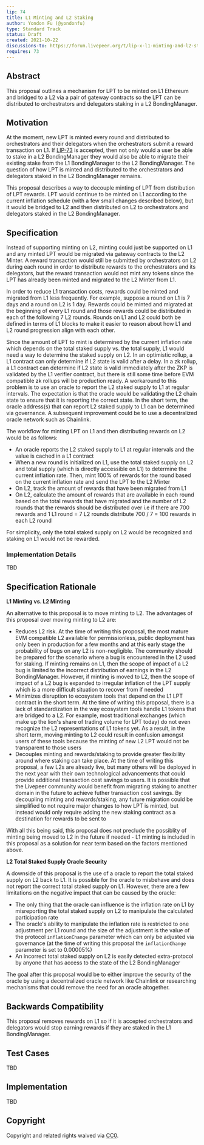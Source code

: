 ```yaml
---
lip: 74
title: L1 Minting and L2 Staking
author: Yondon Fu (@yondonfu)
type: Standard Track
status: Draft
created: 2021-10-22
discussions-to: https://forum.livepeer.org/t/lip-x-l1-minting-and-l2-staking/1534 
requires: 73
---
```


## Abstract

This proposal outlines a mechanism for LPT to be minted on L1 Ethereum and bridged to a L2 via a pair of gateway contracts so the LPT can be distributed to orchestrators and delegators staking in a L2 BondingManager.

## Motivation

At the moment, new LPT is minted every round and distributed to orchestrators and their delegators when the orchestrators submit a reward transaction on L1. If [LIP-73](https://github.com/livepeer/LIPs/blob/master/LIPs/LIP-73.md) is accepted, then not only would a user be able to stake in a L2 BondingManager they would also be able to migrate their existing stake from the L1 BondingManager to the L2 BondingManager. The question of how LPT is minted and distributed to the orchestrators and delegators staked in the L2 BondingManager remains.

This proposal describes a way to decouple minting of LPT from distribution of LPT rewards. LPT would continue to be minted on L1 according to the current inflation schedule (with a few small changes described below), but it would be bridged to L2 and then distributed on L2 to orchestrators and delegators staked in the L2 BondingManager.

## Specification

Instead of supporting minting on L2, minting could just be supported on L1 and any minted LPT would be migrated via gateway contracts to the L2 Minter. A reward transaction would still be submitted by orchestrators on L2 during each round in order to distribute rewards to the orchestrators and its delegators, but the reward transaction would not mint any tokens since the LPT has already been minted and migrated to the L2 Minter from L1.

In order to reduce L1 transaction costs, rewards could be minted and migrated from L1 less frequently. For example, suppose a round on L1 is 7 days and a round on L2 is 1 day. Rewards could be minted and migrated at the beginning of every L1 round and those rewards could be distributed in each of the following 7 L2 rounds. Rounds on L1 and L2 could both be defined in terms of L1 blocks to make it easier to reason about how L1 and L2 round progression align with each other.

Since the amount of LPT to mint is determined by the current inflation rate which depends on the total staked supply vs. the total supply, L1 would need a way to determine the staked supply on L2. In an optimistic rollup, a L1 contract can only determine if L2 state is valid after a delay. In a zk rollup, a L1 contract can determine if L2 state is valid immediately after the ZKP is validated by the L1 verifier contract, but there is still some time before EVM compatible zk rollups will be production ready. A workaround to this problem is to use an oracle to report the L2 staked supply to L1 at regular intervals. The expectation is that the oracle would be validating the L2 chain state to ensure that it is reporting the correct state. In the short term, the oracle address(s) that can report L2 staked supply to L1 can be determined via governance. A subsequent improvement could be to use a decentralized oracle network such as Chainlink.

The workflow for minting LPT on L1 and then distributing rewards on L2 would be as follows:

- An oracle reports the L2 staked supply to L1 at regular intervals and the value is cached in a L1 contract
- When a new round is initialized on L1, use the total staked supply on L2 and total supply (which is directly accessible on L1) to determine the current inflation rate. Then, mint 100% of rewards for the round based on the current inflation rate and send the LPT to the L2 Minter
- On L2, track the amount of rewards that have been migrated from L1
- On L2, calculate the amount of rewards that are available in each round based on the total rewards that have migrated and the number of L2 rounds that the rewards should be distributed over i.e if there are 700 rewards and 1 L1 round = 7 L2 rounds distribute 700 / 7 = 100 rewards in each L2 round

For simplicity, only the total staked supply on L2 would be recognized and staking on L1 would not be rewarded.

### Implementation Details

TBD

## Specification Rationale

**L1 Minting vs. L2 Minting**

An alternative to this proposal is to move minting to L2. The advantages of this proposal over moving minting to L2 are:

- Reduces L2 risk. At the time of writing this proposal, the most mature EVM compatible L2 available for permissionless, public deployment has only been in production for a few months and at this early stage the probability of bugs on any L2 is non-negligible. The community should be prepared for the scenario where a bug is encountered in the L2 used for staking. If minting remains on L1, then the scope of impact of a L2 bug is limited to the incorrect distribution of earnings in the L2 BondingManager. However, if minting is moved to L2, then the scope of impact of a L2 bug is expanded to irregular inflation of the LPT supply which is a more difficult situation to recover from if needed
- Minimizes disruption to ecosystem tools that depend on the L1 LPT contract in the short term. At the time of writing this proposal, there is a lack of standardization in the way ecosystem tools handle L1 tokens that are bridged to a L2. For example, most traditional exchanges (which make up the lion's share of trading volume for LPT today) do not even recognize the L2 representations of L1 tokens yet. As a result, in the short term, moving minting to L2 could result in confusion amongst users of these tools because the minting of new L2 LPT would not be transparent to those users
- Decouples minting and rewards/staking to provide greater flexibility around where staking can take place. At the time of writing this proposal, a few L2s are already live, but many others will be deployed in the next year with their own technological advancements that could provide additional transaction cost savings to users. It is possible that the Livepeer community would benefit from migrating staking to another domain in the future to achieve futher transaction cost savings. By decoupling minting and rewards/staking, any future migration could be simplified to not require major changes to how LPT is minted, but instead would only require adding the new staking contract as a destination for rewards to be sent to 

With all this being said, this proposal does not preclude the possiblity of minting being moved to L2 in the future if needed - L1 minting is included in this proposal as a solution for near term based on the factors mentioned above. 

**L2 Total Staked Supply Oracle Security**

A downside of this proposal is the use of a oracle to report the total staked supply on L2 back to L1. It is possible for the oracle to misbehave and does not report the correct total staked supply on L1. However, there are a few limitations on the negative impact that can be caused by the oracle:

- The only thing that the oracle can influence is the inflation rate on L1 by misreporting the total staked supply on L2 to manipulate the calculated participation rate
- The oracle's ability to manipulate the inflation rate is restricted to one adjustment per L1 round and the size of the adjustment is the value of the protocol `inflationChange` parameter which can only be adjusted via governance (at the time of writing this proposal the `inflationChange` parameter is set to 0.00005%)
- An incorrect total staked supply on L2 is easily detected extra-protocol by anyone that has access to the state of the L2 BondingManager

The goal after this proposal would be to either improve the security of the oracle by using a decentralized oracle network like Chainlink or researching mechanisms that could remove the need for an oracle altogether.

## Backwards Compatibility

This proposal removes rewards on L1 so if it is accepted orchestrators and delegators would stop earning rewards if they are staked in the L1 BondingManager.

## Test Cases

TBD

## Implementation

TBD

## Copyright

Copyright and related rights waived via [CC0](https://creativecommons.org/publicdomain/zero/1.0/).
